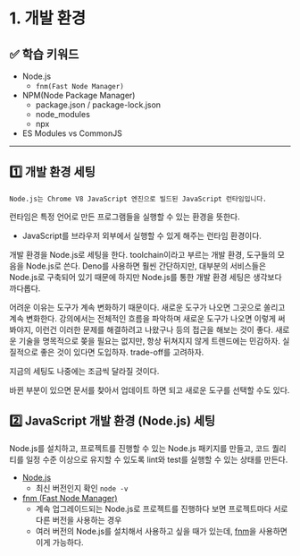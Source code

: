 # 1. 개발 환경

## ✅ 학습 키워드

* Node.js
  * `fnm(Fast Node Manager)`
* NPM(Node Package Manager)
  * package.json / package-lock.json
  * node\_modules
  * npx
* ES Modules vs CommonJS

***

## 1️⃣ 개발 환경 세팅

`Node.js는 Chrome V8 JavaScript 엔진으로 빌드된 JavaScript 런타임입니다.`&#x20;

런타임은 특정 언어로 만든 프로그램들을 실행할 수 있는 환경을 뜻한다.

* JavaScript를 브라우저 외부에서 실행할 수 있게 해주는 런타임 환경이다.

개발 환경을 Node.js로 세팅을 한다. toolchain이라고 부르는 개발 환경, 도구들의 모음을 Node.js로 쓴다. Deno를 사용하면 훨씬 간단하지만, 대부분의 서비스들은 Node.js로 구축되어 있기 때문에 하지만 Node.js를 통한 개발 환경 세팅은 생각보다 까다롭다.



어려운 이유는 도구가 계속 변화하기 때문이다. 새로운 도구가 나오면 그곳으로 쏠리고 계속 변화한다. 강의에서는 전체적인 흐름을 파악하며 새로운 도구가 나오면 이렇게 써봐야지, 이런건 이러한 문제를 해결하려고 나왔구나 등의 접근을 해보는 것이 좋다. 새로운 기술을 명목적으로 쫒을 필요는 없지만, 항상 뒤쳐지지 않게 트렌드에는 민감하자. 실질적으로 좋은 것이 있다면 도입하자. trade-off를 고려하자.



지금의 세팅도 나중에는 조금씩 달라질 것이다.&#x20;

바뀐 부분이 있으면 문서를 찾아서 업데이트 하면 되고 새로운 도구를 선택할 수도 있다.





## 2️⃣ JavaScript 개발 환경 (Node.js) 세팅

Node.js를 설치하고, 프로젝트를 진행할 수 있는 Node.js 패키지를 만들고, 코드 퀄리티를 일정 수준 이상으로 유지할 수 있도록 lint와 test를 실행할 수 있는 상태를 만든다.

* [Node.js](https://nodejs.org/en)
  * 최신 버전인지 확인 `node -v`
* [fnm (Fast Node Manager)](https://github.com/Schniz/fnm)
  * 계속 업그레이드되는 Node.js로 프로젝트를 진행하다 보면 프로젝트마다 서로 다른 버전을 사용하는 경우
  * 여러 버전의 Node.js를 설치해서 사용하고 싶을 때가 있는데, [fnm](https://github.com/Schniz/fnm)을 사용하면 이게 가능하다.
